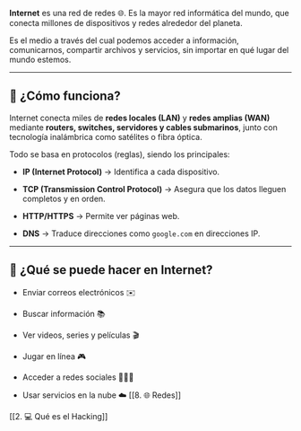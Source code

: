 **Internet** es una red de redes 🌐. Es la mayor red informática del mundo, que conecta millones de dispositivos y redes alrededor del planeta.

Es el medio a través del cual podemos acceder a información, comunicarnos, compartir archivos y servicios, sin importar en qué lugar del mundo estemos.

---

## 🧠 ¿Cómo funciona?

Internet conecta miles de **redes locales (LAN)** y **redes amplias (WAN)** mediante **routers, switches, servidores y cables submarinos**, junto con tecnología inalámbrica como satélites o fibra óptica.

Todo se basa en protocolos (reglas), siendo los principales:

- **IP (Internet Protocol)** → Identifica a cada dispositivo.
    
- **TCP (Transmission Control Protocol)** → Asegura que los datos lleguen completos y en orden.
    
- **HTTP/HTTPS** → Permite ver páginas web.
    
- **DNS** → Traduce direcciones como `google.com` en direcciones IP.
    

---

## 📶 ¿Qué se puede hacer en Internet?

- Enviar correos electrónicos ✉️
    
- Buscar información 📚
    
- Ver videos, series y películas 🎬
    
- Jugar en línea 🎮
    
- Acceder a redes sociales 🧑‍🤝‍🧑
    
- Usar servicios en la nube ☁️
[[8. 🌐 Redes]]

[[2. 💻 Qué es el Hacking]]

